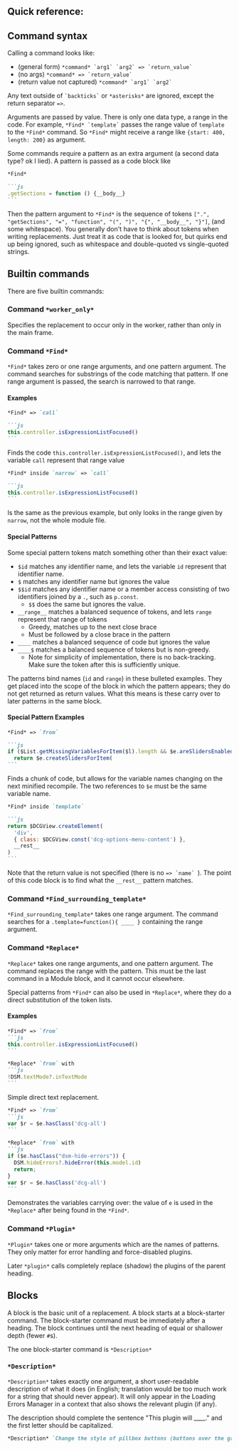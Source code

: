 ## Quick reference:

## Command syntax

Calling a command looks like:

- (general form) `` *command* `arg1` `arg2` => `return_value` ``
- (no args) `` *command* => `return_value` ``
- (return value not captured) `` *command* `arg1` `arg2` ``

Any text outside of `` `backticks` `` or `*asterisks*` are ignored, except the return separator `=>`.

Arguments are passed by value. There is only one data type, a range in the code. For example, `` *Find* `template` `` passes the range value of `template` to the `*Find*` command. So `*Find*` might receive a range like `{start: 400, length: 200}` as argument.

Some commands require a pattern as an extra argument (a second data type? ok I lied). A pattern is passed as a code block like

<!-- prettier-ignore -->
````md
*Find*

```js
.getSections = function () {__body__}
```
````

Then the pattern argument to `*Find*` is the sequence of tokens `[".", "getSections", "=", "function", "(", ")", "{", "__body__", "}"]`, (and some whitespace). You generally don't have to think about tokens when writing replacements. Just treat it as code that is looked for, but quirks end up being ignored, such as whitespace and double-quoted vs single-quoted strings.

## Builtin commands

There are five builtin commands:

### Command `*worker_only*`

Specifies the replacement to occur only in the worker, rather than only in the main frame.

### Command `*Find*`

`*Find*` takes zero or one range arguments, and one pattern argument. The command searches for substrings of the code matching that pattern. If one range argument is passed, the search is narrowed to that range.

#### Examples

<!-- prettier-ignore -->
````md
*Find* => `call`

```js
this.controller.isExpressionListFocused()
```
````

Finds the code `this.controller.isExpressionListFocused()`, and lets the variable `call` represent that range value

<!-- prettier-ignore -->
````md
*Find* inside `narrow` => `call`

```js
this.controller.isExpressionListFocused()
```
````

Is the same as the previous example, but only looks in the range given by `narrow`, not the whole module file.

#### Special Patterns

Some special pattern tokens match something other than their exact value:

- `$id` matches any identifier name, and lets the variable `id` represent that identifier name.
- `$` matches any identifier name but ignores the value
- `$$id` matches any identifier name or a member access consisting of two identifiers joined by a `.`, such as `p.const`.
  - `$$` does the same but ignores the value.
- `__range__` matches a balanced sequence of tokens, and lets `range` represent that range of tokens
  - Greedy, matches up to the next close brace
  - Must be followed by a close brace in the pattern
- `____` matches a balanced sequence of code but ignores the value
- `____$` matches a balanced sequence of tokens but is non-greedy.
  - Note for simplicity of implementation, there is no back-tracking. Make sure the token after this is sufficiently unique.

The patterns bind names (`id` and `range`) in these bulleted examples. They get placed into the scope of the block in which the pattern appears; they do not get returned as return values. What this means is these carry over to later patterns in the same block.

#### Special Pattern Examples

<!-- prettier-ignore -->
````md
*Find* => `from`

```js
if ($List.getMissingVariablesForItem($l).length && $e.areSlidersEnabled())
  return $e.createSlidersForItem(
```
````

Finds a chunk of code, but allows for the variable names changing on the next minified recompile. The two references to `$e` must be the same variable name.

<!-- prettier-ignore -->
````md
*Find* inside `template`

```js
return $DCGView.createElement(
  'div',
  { class: $DCGView.const('dcg-options-menu-content') },
  __rest__
)
```
````

Note that the return value is not specified (there is no ``=> `name` ``). The point of this code block is to find what the `__rest__` pattern matches.

### Command `*Find_surrounding_template*`

`*Find_surrounding_template*` takes one range argument. The command searches for a `.template=function(){ ____ }` containing the range argument.

### Command `*Replace*`

`*Replace*` takes one range arguments, and one pattern argument. The command replaces the range with the pattern. This must be the last command in a Module block, and it cannot occur elsewhere.

Special patterns from `*Find*` can also be used in `*Replace*`, where they do a direct substitution of the token lists.

#### Examples

<!-- prettier-ignore -->
````md
*Find* => `from`
```js
this.controller.isExpressionListFocused()
```

*Replace* `from` with
```js
!DSM.textMode?.inTextMode
```
````

Simple direct text replacement.

<!-- prettier-ignore -->
````md
*Find* => `from`
```js
var $r = $e.hasClass('dcg-all')
```

*Replace* `from` with
```js
if ($e.hasClass("dsm-hide-errors")) {
  DSM.hideErrors?.hideError(this.model.id)
  return;
}
var $r = $e.hasClass('dcg-all')
```
````

Demonstrates the variables carrying over: the value of `e` is used in the `*Replace*` after being found in the `*Find*`.

### Command `*Plugin*`

`*Plugin*` takes one or more arguments which are the names of patterns. They only matter for error handling and force-disabled plugins.

Later `*plugin*` calls completely replace (shadow) the plugins of the parent heading.

## Blocks

A block is the basic unit of a replacement. A block starts at a block-starter command. The block-starter command must be immediately after a heading. The block continues until the next heading of equal or shallower depth (fewer `#`s).

The one block-starter command is `*Description*`

### `*Description*`

`*Description*` takes exactly one argument, a short user-readable description of what it does (in English; translation would be too much work for a string that should never appear). It will only appear in the Loading Errors Manager in a context that also shows the relevant plugin (if any).

The description should complete the sentence "This plugin will \_\_\_\_." and the first letter should be capitalized.

<!-- prettier-ignore -->
```md
*Description* `Change the style of pillbox buttons (buttons over the graph paper)`
```
